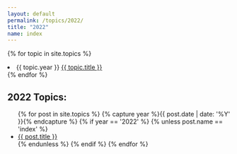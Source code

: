```yaml
---
layout: default
permalink: /topics/2022/
title: "2022"
name: index
---
```


{% for topic in site.topics %}
<li>{{ topic.year }} <a href="{{ site.baseurl }}{{ topic.url }}">{{ topic.title }}</a></li>
{% endfor %}


<div class="post">
	<h2>2022 Topics:</h2>
	<ul>
	  {% for post in site.topics %}
      {% capture year %}{{ post.date | date: '%Y' }}{% endcapture %}
      {% if year == '2022' %}
      {% unless post.name == 'index' %}
      <li><a href="{{ site.baseurl }}{{ post.url }}">{{ post.title }}</a></li>
      {% endunless %}
      {% endif %}
	  {% endfor %}
	</ul>
</div>